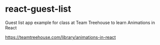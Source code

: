 # react-guest-list
Guest list app example for class at Team Treehouse to learn Animations in React

https://teamtreehouse.com/library/animations-in-react
